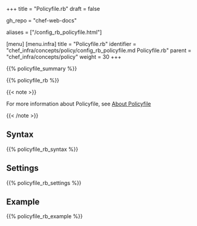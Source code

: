 +++
title = "Policyfile.rb"
draft = false

gh_repo = "chef-web-docs"

aliases = ["/config_rb_policyfile.html"]

[menu]
  [menu.infra]
    title = "Policyfile.rb"
    identifier = "chef_infra/concepts/policy/config_rb_policyfile.md Policyfile.rb"
    parent = "chef_infra/concepts/policy"
    weight = 30
+++

{{% policyfile_summary %}}

{{% policyfile_rb %}}

{{< note >}}

For more information about Policyfile, see [About
Policyfile](/policyfile/)

{{< /note >}}

## Syntax

{{% policyfile_rb_syntax %}}

## Settings

{{% policyfile_rb_settings %}}

## Example

{{% policyfile_rb_example %}}
